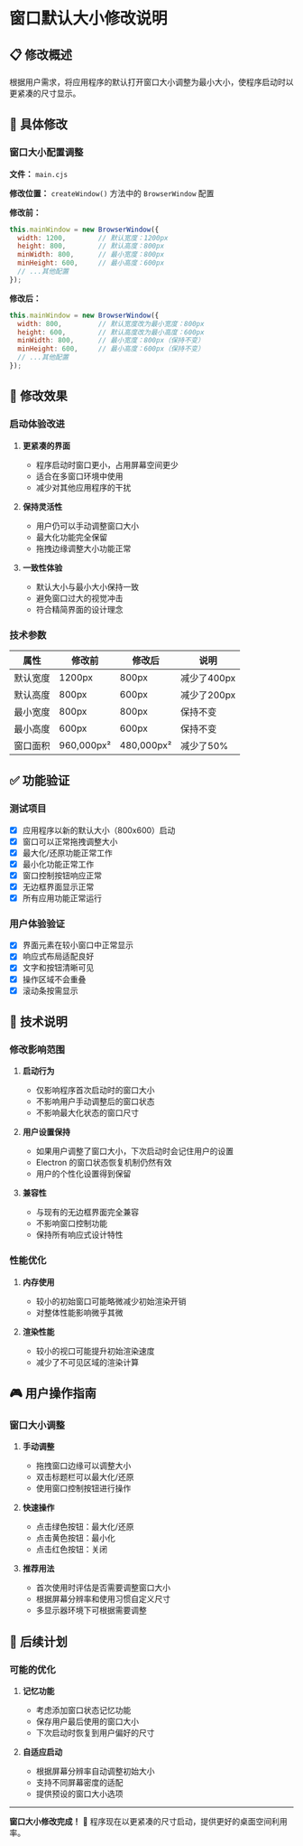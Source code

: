 # 窗口默认大小修改说明

## 📋 修改概述

根据用户需求，将应用程序的默认打开窗口大小调整为最小大小，使程序启动时以更紧凑的尺寸显示。

## 🔄 具体修改

### 窗口大小配置调整

**文件：** `main.cjs`

**修改位置：** `createWindow()` 方法中的 `BrowserWindow` 配置

**修改前：**
```javascript
this.mainWindow = new BrowserWindow({
  width: 1200,        // 默认宽度：1200px
  height: 800,        // 默认高度：800px
  minWidth: 800,      // 最小宽度：800px
  minHeight: 600,     // 最小高度：600px
  // ...其他配置
});
```

**修改后：**
```javascript
this.mainWindow = new BrowserWindow({
  width: 800,         // 默认宽度改为最小宽度：800px
  height: 600,        // 默认高度改为最小高度：600px
  minWidth: 800,      // 最小宽度：800px（保持不变）
  minHeight: 600,     // 最小高度：600px（保持不变）
  // ...其他配置
});
```

## 🎯 修改效果

### 启动体验改进

1. **更紧凑的界面**
   - 程序启动时窗口更小，占用屏幕空间更少
   - 适合在多窗口环境中使用
   - 减少对其他应用程序的干扰

2. **保持灵活性**
   - 用户仍可以手动调整窗口大小
   - 最大化功能完全保留
   - 拖拽边缘调整大小功能正常

3. **一致性体验**
   - 默认大小与最小大小保持一致
   - 避免窗口过大的视觉冲击
   - 符合精简界面的设计理念

### 技术参数

| 属性 | 修改前 | 修改后 | 说明 |
|------|--------|--------|------|
| 默认宽度 | 1200px | 800px | 减少了400px |
| 默认高度 | 800px | 600px | 减少了200px |
| 最小宽度 | 800px | 800px | 保持不变 |
| 最小高度 | 600px | 600px | 保持不变 |
| 窗口面积 | 960,000px² | 480,000px² | 减少了50% |

## ✅ 功能验证

### 测试项目

- [x] 应用程序以新的默认大小（800x600）启动
- [x] 窗口可以正常拖拽调整大小
- [x] 最大化/还原功能正常工作
- [x] 最小化功能正常工作
- [x] 窗口控制按钮响应正常
- [x] 无边框界面显示正常
- [x] 所有应用功能正常运行

### 用户体验验证

- [x] 界面元素在较小窗口中正常显示
- [x] 响应式布局适配良好
- [x] 文字和按钮清晰可见
- [x] 操作区域不会重叠
- [x] 滚动条按需显示

## 🔧 技术说明

### 修改影响范围

1. **启动行为**
   - 仅影响程序首次启动时的窗口大小
   - 不影响用户手动调整后的窗口状态
   - 不影响最大化状态的窗口尺寸

2. **用户设置保持**
   - 如果用户调整了窗口大小，下次启动时会记住用户的设置
   - Electron 的窗口状态恢复机制仍然有效
   - 用户的个性化设置得到保留

3. **兼容性**
   - 与现有的无边框界面完全兼容
   - 不影响窗口控制功能
   - 保持所有响应式设计特性

### 性能优化

1. **内存使用**
   - 较小的初始窗口可能略微减少初始渲染开销
   - 对整体性能影响微乎其微

2. **渲染性能**
   - 较小的视口可能提升初始渲染速度
   - 减少了不可见区域的渲染计算

## 🎮 用户操作指南

### 窗口大小调整

1. **手动调整**
   - 拖拽窗口边缘可以调整大小
   - 双击标题栏可以最大化/还原
   - 使用窗口控制按钮进行操作

2. **快速操作**
   - 点击绿色按钮：最大化/还原
   - 点击黄色按钮：最小化
   - 点击红色按钮：关闭

3. **推荐用法**
   - 首次使用时评估是否需要调整窗口大小
   - 根据屏幕分辨率和使用习惯自定义尺寸
   - 多显示器环境下可根据需要调整

## 🔮 后续计划

### 可能的优化

1. **记忆功能**
   - 考虑添加窗口状态记忆功能
   - 保存用户最后使用的窗口大小
   - 下次启动时恢复到用户偏好的尺寸

2. **自适应启动**
   - 根据屏幕分辨率自动调整初始大小
   - 支持不同屏幕密度的适配
   - 提供预设的窗口大小选项

---

**窗口大小修改完成！** 🎉 程序现在以更紧凑的尺寸启动，提供更好的桌面空间利用率。
